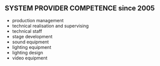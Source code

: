 ## SYSTEM PROVIDER COMPETENCE since 2005

+ production management
+ technical realisation and supervising
+ technical staff
+ stage development
+ sound equipment
+ lighting equipment
+ lighting design
+ video equipment